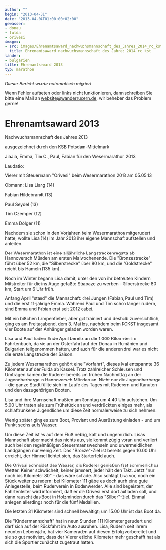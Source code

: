 ```yaml
---
author: ""
begin: "2013-04-01"
date: "2013-04-04T01:00:00+02:00"
gewässer:
- donau
- fulda
- orivesi
images:
- src: images/Ehrenamtsaward_nachwuchsmannschaft_des_Jahres_2014_rc_kst.jpg
  title: Ehrenamtsaward nachwuchsmannschaft des Jahres 2014 rc kst
länder:
- bulgarien
title: Ehrenamtsaward 2013
typ: marathon
---
```



*Dieser Bericht wurde automatisch migriert*

Wenn Fehler auftreten oder links nicht funktionieren, dann schreiben Sie bitte eine Mail an website@wanderrudern.de, wir beheben das Problem gerne!



# Ehrenamtsaward 2013


Nachwuchsmannschaft des Jahres 2013

ausgezeichnet durch den KSB Potsdam-Mittelmark

JiaJia, Emma, Tim C., Paul, Fabian für den Wesermarathon 2013

Laudatio:

Vierer mit Steuermann "Orivesi" beim Wesermarathon 2013 am 05.05.13

Obmann: Lisa Liang (14)

Fabian Hildebrandt (13)

Paul Seydel (13)

Tim Czemper (12)

Emma Dölger (11)

Nachdem sie schon in den Vorjahren beim Wesermarathon mitgerudert hatte, wollte Lisa (14) im Jahr 2013 ihre eigene Mannschaft aufstellen und anleiten.

Der Wesermarathon ist eine alljährliche Langstreckenregatta ab Hannoversch Münden am ersten Maiwochenende. Die "Bronzestrecke" führt über 52 km, die "Silberstrecke" über 80 km, und die "Goldstrecke" reicht bis Hameln (135 km).

Noch im Winter begann Lisa damit, unter den von ihr betreuten Kindern Mitstreiter für die ins Auge gefaßte Strapaze zu werben - Silberstrecke 80 km, Start um 6 Uhr früh.

Anfang April "stand" die Mannschaft: drei Jungen (Fabian, Paul und Tim) und die erst 11-jährige Emma. Während Paul und Tim schon länger rudern, sind Emma und Fabian erst seit 2012 dabei.

Mit ein bißchen Lampenfieber, aber gut trainiert und deshalb zuversichtlich, ging es am Freitagabend, dem 3. Mai los, nachdem beim RCKST insgesamt vier Boote auf den Anhänger geladen worden waren.

Lisa und Paul hatten Ende April bereits an die 1.000 Kilometer im Fahrtenbuch, da sie an der Osterfahrt auf der Donau in Rumänien und Bulgarien teilgenommen hatten, und auch für die anderen drei war es nicht die erste Langstrecke der Saison.

Zu jedem Wesermarathon gehört eine "Vorfahrt", dieses Mal entspannte 36 Kilometer auf der Fulda ab Kassel. Trotz zahlreicher Schleusen und Umtragen kamen die Ruderer bereits am frühen Nachmittag an der Jugendherberge in Hannoversch Münden an. Nicht nur die Jugendherberge - die ganze Stadt füllte sich im Laufe des Tages mit Ruderern und Kanuten und den dazugehörigen Booten.

Lisa und ihre Mannschaft mußten am Sonntag um 4.40 Uhr aufstehen. Um 5.00 Uhr traten alle zum Frühstück an und verdrückten einiges mehr, als schlaftrunkene Jugendliche um diese Zeit normalerweise zu sich nehmen.

Wenig später ging es zum Boot, Proviant und Ausrüstung einladen - und um Punkt sechs aufs Wasser.

Um diese Zeit ist es auf dem Fluß neblig, kalt und ungemütlich. Lisas Mannschaft aber macht das nichts aus, sie kommt zügig voran und verliert auch bei den regelmäßigen Steuermannswechseln und unvermeidlichen Landgängen nur wenig Zeit. Das "Bronze"-Ziel ist bereits gegen 10.00 Uhr erreicht, der Himmel lichtet sich, das Starterfeld auch.

Die Orivesi schneidet das Wasser, die Ruderer genießen fast sommerliches Wetter. Keiner schwächelt, keiner jammert, jeder hält den Takt. Jetzt "nur noch bis Kilometer 80" - das wäre schade. Also schlägt Lisa vor, noch ein Stück weiter zu rudern: bei Kilometer 111 gäbe es doch auch eine gute Anlegestelle, beim Ruderverein in Bodenwerder. Alle sind begeistert, der Fahrtenleiter wird informiert, daß er die Orivesi erst dort aufladen soll, und dann rauscht das Boot in Holzminden durch das "Silber"-Ziel. Einmal anlegen allerdings noch für die fünf Medaillen.

Die letzten 31 Kilometer sind schnell bewältigt; um 15.00 Uhr ist das Boot da.

Die "Kindermannschaft" hat in neun Stunden 111 Kilometer gerudert und darf sich auf der Rückfahrt im Auto ausruhen. Lisa, Ruderin seit ihrem neunten Lebensjahr, hat vier Kameraden auf diesen Erfolg vorbereitet und sie so gut motiviert, dass der Vierer etliche Kilometer mehr geschafft hat als sich die Sportler zunächst zugetraut hatten.
